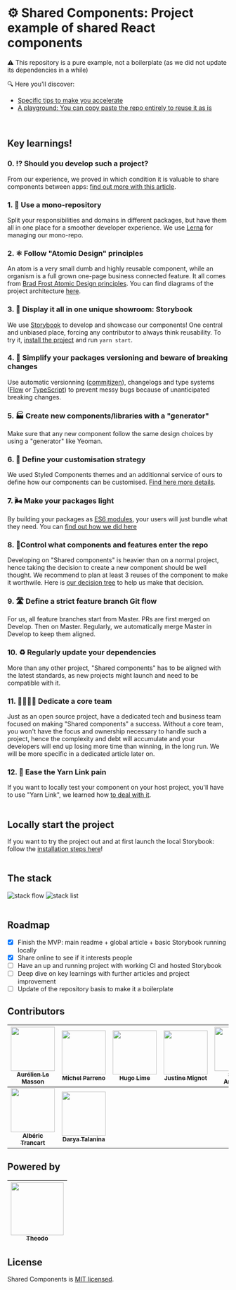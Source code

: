 # ⚙ Shared Components: Project example of shared React components

⚠️ This repository is a pure example, not a boilerplate (as we did not update its dependencies in a while)

🔍 Here you'll discover:
- [Specific tips to make you accelerate](https://github.com/shared-components/shared-react-components-example#key-learnings)
- [A playground: You can copy paste the repo entirely to reuse it as is](https://github.com/shared-components/shared-react-components-example#locally-start-the-project)

<br />

## Key learnings!

### **0. ⁉️ Should you develop such a project?**

From our experience, we proved in which condition it is valuable to share components between apps: [find out more with this article](https://medium.com/theodo/when-and-how-to-share-ui-components-between-apps-a44a44382de1).

### **1. 🧐 Use a mono-repository**

Split your responsibilities and domains in different packages, but have them all in one place for a smoother developer experience. We use [Lerna](https://github.com/lerna/lerna) for managing our mono-repo.

### **2. ⚛️ Follow "Atomic Design" principles**

An atom is a very small dumb and highly reusable component, while an organism is a full grown one-page business connected feature. It all comes from [Brad Frost Atomic Design principles](http://bradfrost.com/blog/post/atomic-web-design/). You can find diagrams of the project architecture [here](documentation/technical-standards/architecture.md).

### **3. 🎪 Display it all in one unique showroom: Storybook**

We use [Storybook](https://storybook.js.org/) to develop and showcase our components! One central and unbiased place, forcing any contributor to always think reusability. To try it, [install the project](documentation/how-to-contribute/2-getting-started.md) and run `yarn start`.

### **4. 🔨 Simplify your packages versioning and beware of breaking changes**

Use automatic versionning ([commitizen](http://commitizen.github.io/cz-cli/)), changelogs and type systems ([Flow](https://flow.org/) or [TypeScript](https://www.typescriptlang.org/)) to prevent messy bugs because of unanticipated breaking changes.

### **5. 🏭 Create new components/libraries with a "generator"**

Make sure that any new component follow the same design choices by using a "generator" like Yeoman.

### **6. 💄 Define your customisation strategy**

We used Styled Components themes and an additionnal service of ours to define how our components can be customised. [Find here more details](documentation/development/how-to-style-a-component.md).

### **7. 🌬 Make your packages light**

By building your packages as [ES6 modules](http://exploringjs.com/es6/ch_modules.html), your users will just bundle what they need. You can [find out how we did here](documentation/6-make-light-packages.md)

### **8. 👮‍ Control what components and features enter the repo**

Developing on "Shared components" is heavier than on a normal project, hence taking the decision to create a new component should be well thought. We recommend to plan at least 3 reuses of the component to make it worthwile. Here is [our decision tree](documentation/how-to-contribute/1-decision-making.md) to help us make that decision.

### **9. 🛣 Define a strict feature branch Git flow**

For us, all feature branches start from Master. PRs are first merged on Develop. Then on Master.
Regularly, we automatically merge Master in Develop to keep them aligned.

### **10. ♻️ Regularly update your dependencies**

More than any other project, "Shared components" has to be aligned with the latest standards, as new projects might launch and need to be compatible with it.

### **11. 👩‍💻👨‍💻 Dedicate a core team**

Just as an open source project, have a dedicated tech and business team focused on making "Shared components" a success. Without a core team, you won't have the focus and ownership necessary to handle such a project, hence the complexity and debt will accumulate and your developers will end up losing more time than winning, in the long run. We will be more specific in a dedicated article later on.

### **12. 🔗 Ease the Yarn Link pain**

If you want to locally test your component on your host project, you'll have to use "Yarn Link", we learned how [to deal with it](documentation/how-to-contribute/4.1-yarn-link.md).
<br />
<br />

## Locally start the project

If you want to try the project out and at first launch the local Storybook: follow the [installation steps here](documentation/how-to-contribute/2-getting-started.md)!
<br />
<br />

## The stack

![stack flow](documentation/presentation/stack-flow.png)
![stack list](documentation/presentation/stack-list.png)
<br />
<br />

## Roadmap

- [x] Finish the MVP: main readme + global article + basic Storybook running locally
- [x] Share online to see if it interests people
- [ ] Have an up and running project with working CI and hosted Storybook
- [ ] Deep dive on key learnings with further articles and project improvement
- [ ] Update of the repository basis to make it a boilerplate

## Contributors

|   [<img src="https://avatars0.githubusercontent.com/u/25685118?s=400&v=4" width="100px;"/><br /><sub><b>Aurélien Le Masson</b></sub>](https://github.com/Ojisama)<br />    | [<img src="https://avatars0.githubusercontent.com/u/9078109?s=400&v=4" width="100px;"/><br /><sub><b>Michel Parreno</b></sub>](https://github.com/michel-p)<br /> | [<img src="https://avatars1.githubusercontent.com/u/15966838?s=400&v=4" width="100px;"/><br /><sub><b>Hugo Lime</b></sub>](https://github.com/HugoLime)<br /> | [<img src="https://avatars3.githubusercontent.com/u/33832992?s=400&v=4" width="100px;"/><br /><sub><b>Justine Mignot</b></sub>](https://github.com/justinemignot)<br /> | [<img src="https://avatars1.githubusercontent.com/u/8100843?s=400&v=4" width="100px;"/><br /><sub><b>Surya Ambrose</b></sub>](https://github.com/suryaambrose)<br /> | [<img src="https://avatars3.githubusercontent.com/u/15523557?s=400&v=4" width="100px;"/><br /><sub><b>Ivan Poiraudeau</b></sub>](https://github.com/ivanosevitch)<br /> | [<img src="https://avatars2.githubusercontent.com/u/14938214?s=460&v=4" width="100px;"/><br /><sub><b>Xavier Lefèvre</b></sub>](https://github.com/xavierlefevre)<br /> |
| :------------------------------------------------------------------------------------------------------------------------------------------------------------------------: | :---------------------------------------------------------------------------------------------------------------------------------------------------------------: | :-----------------------------------------------------------------------------------------------------------------------------------------------------------: | :---------------------------------------------------------------------------------------------------------------------------------------------------------------------: | :------------------------------------------------------------------------------------------------------------------------------------------------------------------: | :---------------------------------------------------------------------------------------------------------------------------------------------------------------------: | :---------------------------------------------------------------------------------------------------------------------------------------------------------------------: |
| [<img src="https://avatars0.githubusercontent.com/u/6317823?s=400&v=4" width="100px;"/><br /><sub><b>Albéric Trancart</b></sub>](https://github.com/AlbericTrancart)<br /> | [<img src="https://avatars1.githubusercontent.com/u/10657271?s=460&v=4" width="100px;"/><br /><sub><b>Darya Talanina</b></sub>](https://github.com/invfo)<br /> |

## Powered by

| [<img src="documentation/presentation/theodo-logo.png" width="120px;"/><br /><sub><b>Theodo</b></sub><br />](https://www.theodo.fr) |
| :--------------------------------------------------------------------------------------------------------: |

## License

Shared Components is [MIT licensed](LICENSE.md).
